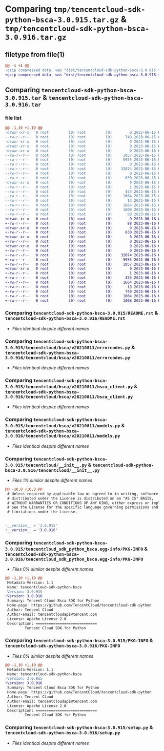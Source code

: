 # Comparing `tmp/tencentcloud-sdk-python-bsca-3.0.915.tar.gz` & `tmp/tencentcloud-sdk-python-bsca-3.0.916.tar.gz`

## filetype from file(1)

```diff
@@ -1 +1 @@
-gzip compressed data, was "dist/tencentcloud-sdk-python-bsca-3.0.915.tar", last modified: Thu Jun 15 00:19:18 2023, max compression
+gzip compressed data, was "dist/tencentcloud-sdk-python-bsca-3.0.916.tar", last modified: Fri Jun 16 00:28:14 2023, max compression
```

## Comparing `tencentcloud-sdk-python-bsca-3.0.915.tar` & `tencentcloud-sdk-python-bsca-3.0.916.tar`

### file list

```diff
@@ -1,19 +1,19 @@
-drwxr-xr-x   0 root         (0) root         (0)        0 2023-06-15 00:19:18.000000 tencentcloud-sdk-python-bsca-3.0.915/
--rw-r--r--   0 root         (0) root         (0)      740 2023-06-15 00:19:18.000000 tencentcloud-sdk-python-bsca-3.0.915/README.rst
-drwxr-xr-x   0 root         (0) root         (0)        0 2023-06-15 00:19:18.000000 tencentcloud-sdk-python-bsca-3.0.915/tencentcloud/
-drwxr-xr-x   0 root         (0) root         (0)        0 2023-06-15 00:19:18.000000 tencentcloud-sdk-python-bsca-3.0.915/tencentcloud/bsca/
-drwxr-xr-x   0 root         (0) root         (0)        0 2023-06-15 00:19:18.000000 tencentcloud-sdk-python-bsca-3.0.915/tencentcloud/bsca/v20210811/
--rw-r--r--   0 root         (0) root         (0)     1057 2023-06-15 00:19:18.000000 tencentcloud-sdk-python-bsca-3.0.915/tencentcloud/bsca/v20210811/errorcodes.py
--rw-r--r--   0 root         (0) root         (0)     5955 2023-06-15 00:19:18.000000 tencentcloud-sdk-python-bsca-3.0.915/tencentcloud/bsca/v20210811/bsca_client.py
--rw-r--r--   0 root         (0) root         (0)        0 2023-06-15 00:19:18.000000 tencentcloud-sdk-python-bsca-3.0.915/tencentcloud/bsca/v20210811/__init__.py
--rw-r--r--   0 root         (0) root         (0)    32074 2023-06-15 00:19:18.000000 tencentcloud-sdk-python-bsca-3.0.915/tencentcloud/bsca/v20210811/models.py
--rw-r--r--   0 root         (0) root         (0)        0 2023-06-15 00:19:18.000000 tencentcloud-sdk-python-bsca-3.0.915/tencentcloud/bsca/__init__.py
--rw-r--r--   0 root         (0) root         (0)      630 2023-06-15 00:19:18.000000 tencentcloud-sdk-python-bsca-3.0.915/tencentcloud/__init__.py
-drwxr-xr-x   0 root         (0) root         (0)        0 2023-06-15 00:19:18.000000 tencentcloud-sdk-python-bsca-3.0.915/tencentcloud_sdk_python_bsca.egg-info/
--rw-r--r--   0 root         (0) root         (0)        1 2023-06-15 00:19:18.000000 tencentcloud-sdk-python-bsca-3.0.915/tencentcloud_sdk_python_bsca.egg-info/dependency_links.txt
--rw-r--r--   0 root         (0) root         (0)      455 2023-06-15 00:19:18.000000 tencentcloud-sdk-python-bsca-3.0.915/tencentcloud_sdk_python_bsca.egg-info/SOURCES.txt
--rw-r--r--   0 root         (0) root         (0)     1664 2023-06-15 00:19:18.000000 tencentcloud-sdk-python-bsca-3.0.915/tencentcloud_sdk_python_bsca.egg-info/PKG-INFO
--rw-r--r--   0 root         (0) root         (0)       13 2023-06-15 00:19:18.000000 tencentcloud-sdk-python-bsca-3.0.915/tencentcloud_sdk_python_bsca.egg-info/top_level.txt
--rw-r--r--   0 root         (0) root         (0)     1664 2023-06-15 00:19:18.000000 tencentcloud-sdk-python-bsca-3.0.915/PKG-INFO
--rw-r--r--   0 root         (0) root         (0)     1008 2023-06-15 00:19:18.000000 tencentcloud-sdk-python-bsca-3.0.915/setup.py
--rw-r--r--   0 root         (0) root         (0)       88 2023-06-15 00:19:18.000000 tencentcloud-sdk-python-bsca-3.0.915/setup.cfg
+drwxr-xr-x   0 root         (0) root         (0)        0 2023-06-16 00:28:14.000000 tencentcloud-sdk-python-bsca-3.0.916/
+-rw-r--r--   0 root         (0) root         (0)       88 2023-06-16 00:28:14.000000 tencentcloud-sdk-python-bsca-3.0.916/setup.cfg
+drwxr-xr-x   0 root         (0) root         (0)        0 2023-06-16 00:28:14.000000 tencentcloud-sdk-python-bsca-3.0.916/tencentcloud/
+-rw-r--r--   0 root         (0) root         (0)      630 2023-06-16 00:28:14.000000 tencentcloud-sdk-python-bsca-3.0.916/tencentcloud/__init__.py
+drwxr-xr-x   0 root         (0) root         (0)        0 2023-06-16 00:28:14.000000 tencentcloud-sdk-python-bsca-3.0.916/tencentcloud/bsca/
+-rw-r--r--   0 root         (0) root         (0)        0 2023-06-16 00:28:14.000000 tencentcloud-sdk-python-bsca-3.0.916/tencentcloud/bsca/__init__.py
+drwxr-xr-x   0 root         (0) root         (0)        0 2023-06-16 00:28:14.000000 tencentcloud-sdk-python-bsca-3.0.916/tencentcloud/bsca/v20210811/
+-rw-r--r--   0 root         (0) root         (0)        0 2023-06-16 00:28:14.000000 tencentcloud-sdk-python-bsca-3.0.916/tencentcloud/bsca/v20210811/__init__.py
+-rw-r--r--   0 root         (0) root         (0)    32074 2023-06-16 00:28:14.000000 tencentcloud-sdk-python-bsca-3.0.916/tencentcloud/bsca/v20210811/models.py
+-rw-r--r--   0 root         (0) root         (0)     5955 2023-06-16 00:28:14.000000 tencentcloud-sdk-python-bsca-3.0.916/tencentcloud/bsca/v20210811/bsca_client.py
+-rw-r--r--   0 root         (0) root         (0)     1057 2023-06-16 00:28:14.000000 tencentcloud-sdk-python-bsca-3.0.916/tencentcloud/bsca/v20210811/errorcodes.py
+drwxr-xr-x   0 root         (0) root         (0)        0 2023-06-16 00:28:14.000000 tencentcloud-sdk-python-bsca-3.0.916/tencentcloud_sdk_python_bsca.egg-info/
+-rw-r--r--   0 root         (0) root         (0)        1 2023-06-16 00:28:14.000000 tencentcloud-sdk-python-bsca-3.0.916/tencentcloud_sdk_python_bsca.egg-info/dependency_links.txt
+-rw-r--r--   0 root         (0) root         (0)      455 2023-06-16 00:28:14.000000 tencentcloud-sdk-python-bsca-3.0.916/tencentcloud_sdk_python_bsca.egg-info/SOURCES.txt
+-rw-r--r--   0 root         (0) root         (0)     1664 2023-06-16 00:28:14.000000 tencentcloud-sdk-python-bsca-3.0.916/tencentcloud_sdk_python_bsca.egg-info/PKG-INFO
+-rw-r--r--   0 root         (0) root         (0)       13 2023-06-16 00:28:14.000000 tencentcloud-sdk-python-bsca-3.0.916/tencentcloud_sdk_python_bsca.egg-info/top_level.txt
+-rw-r--r--   0 root         (0) root         (0)      740 2023-06-16 00:28:14.000000 tencentcloud-sdk-python-bsca-3.0.916/README.rst
+-rw-r--r--   0 root         (0) root         (0)     1664 2023-06-16 00:28:14.000000 tencentcloud-sdk-python-bsca-3.0.916/PKG-INFO
+-rw-r--r--   0 root         (0) root         (0)     1008 2023-06-16 00:28:14.000000 tencentcloud-sdk-python-bsca-3.0.916/setup.py
```

### Comparing `tencentcloud-sdk-python-bsca-3.0.915/README.rst` & `tencentcloud-sdk-python-bsca-3.0.916/README.rst`

 * *Files identical despite different names*

### Comparing `tencentcloud-sdk-python-bsca-3.0.915/tencentcloud/bsca/v20210811/errorcodes.py` & `tencentcloud-sdk-python-bsca-3.0.916/tencentcloud/bsca/v20210811/errorcodes.py`

 * *Files identical despite different names*

### Comparing `tencentcloud-sdk-python-bsca-3.0.915/tencentcloud/bsca/v20210811/bsca_client.py` & `tencentcloud-sdk-python-bsca-3.0.916/tencentcloud/bsca/v20210811/bsca_client.py`

 * *Files identical despite different names*

### Comparing `tencentcloud-sdk-python-bsca-3.0.915/tencentcloud/bsca/v20210811/models.py` & `tencentcloud-sdk-python-bsca-3.0.916/tencentcloud/bsca/v20210811/models.py`

 * *Files identical despite different names*

### Comparing `tencentcloud-sdk-python-bsca-3.0.915/tencentcloud/__init__.py` & `tencentcloud-sdk-python-bsca-3.0.916/tencentcloud/__init__.py`

 * *Files 1% similar despite different names*

```diff
@@ -10,8 +10,8 @@
 # Unless required by applicable law or agreed to in writing, software
 # distributed under the License is distributed on an "AS IS" BASIS,
 # WITHOUT WARRANTIES OR CONDITIONS OF ANY KIND, either express or implied.
 # See the License for the specific language governing permissions and
 # limitations under the License.
 
 
-__version__ = '3.0.915'
+__version__ = '3.0.916'
```

### Comparing `tencentcloud-sdk-python-bsca-3.0.915/tencentcloud_sdk_python_bsca.egg-info/PKG-INFO` & `tencentcloud-sdk-python-bsca-3.0.916/tencentcloud_sdk_python_bsca.egg-info/PKG-INFO`

 * *Files 0% similar despite different names*

```diff
@@ -1,10 +1,10 @@
 Metadata-Version: 1.1
 Name: tencentcloud-sdk-python-bsca
-Version: 3.0.915
+Version: 3.0.916
 Summary: Tencent Cloud Bsca SDK for Python
 Home-page: https://github.com/TencentCloud/tencentcloud-sdk-python
 Author: Tencent Cloud
 Author-email: tencentcloudapi@tencent.com
 License: Apache License 2.0
 Description: ============================
         Tencent Cloud SDK for Python
```

### Comparing `tencentcloud-sdk-python-bsca-3.0.915/PKG-INFO` & `tencentcloud-sdk-python-bsca-3.0.916/PKG-INFO`

 * *Files 0% similar despite different names*

```diff
@@ -1,10 +1,10 @@
 Metadata-Version: 1.1
 Name: tencentcloud-sdk-python-bsca
-Version: 3.0.915
+Version: 3.0.916
 Summary: Tencent Cloud Bsca SDK for Python
 Home-page: https://github.com/TencentCloud/tencentcloud-sdk-python
 Author: Tencent Cloud
 Author-email: tencentcloudapi@tencent.com
 License: Apache License 2.0
 Description: ============================
         Tencent Cloud SDK for Python
```

### Comparing `tencentcloud-sdk-python-bsca-3.0.915/setup.py` & `tencentcloud-sdk-python-bsca-3.0.916/setup.py`

 * *Files identical despite different names*

